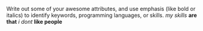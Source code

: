 Write out some of your awesome attributes, and use emphasis (like bold or italics) to identify keywords, programming languages, or skills. 
*my skills*
**are that**
_i dont_
__like people__